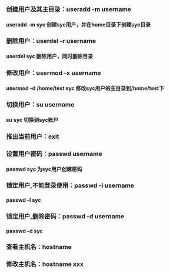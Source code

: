 ### 创建用户及其主目录：useradd -m username
#### useradd -m syc   创建syc用户，并在home目录下创建syc目录

### 删除用户：userdel -r username
#### userdel syc	删除用户，同时删除目录

### 修改用户：usermod -x username
#### usermod -d /home/test syc 修改syc用户的主目录到/home/test下

### 切换用户：su username
#### su syc    切换到syc账户

### 推出当前用户：exit

### 设置用户密码：passwd username
#### passwd syc	   为syc用户创建密码

### 锁定用户,不能登录使用：passwd -l username
#### passwd -l syc

### 锁定用户,删除密码：passwd -d username
#### passwd -d syc

### 查看主机名：hostname
### 修改主机名：hostname  xxx